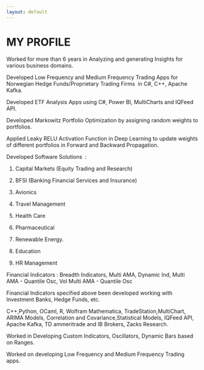 ```yaml
---
layout: default
---
```


# MY PROFILE

Worked for more than 6 years in Analyzing and generating Insights for various business domains.

Developed Low Frequency and Medium Frequency Trading Apps for Norwegian Hedge Funds/Proprietary Trading Firms  in C#, C++, Apache Kafka.

Developed ETF Analysis Apps using C#, Power BI, MultiCharts and IQFeed API.

Developed Markowitz Portfolio Optimization by assigning random weights to portfolios.

Applied Leaky RELU Activation Function in Deep Learning to update weights of different portfolios in Forward and Backward Propagation.

Developed Software Solutions  :

1. Capital Markets (Equity Trading and Research)

2. BFSI (Banking Financial Services and Insurance)

3. Avionics

4. Travel Management

5. Health Care

6. Pharmaceutical

7. Renewable Energy.

8. Education

9. HR Management

Financial Indicators : Breadth Indicators, Multi AMA, Dynamic Ind, Multi AMA - Quantile Osc, Vol Multi AMA - Quantile Osc

Financial Indicators specified above been developed working with  Investment Banks, Hedge Funds, etc.

C++,Python, OCaml, R, Wolfram Mathematica, TradeStation,MultiChart, ARIMA Models, Correlation and Covariance,Statistical Models, IQFeed API, Apache Kafka, TD ammeritrade and IB Brokers, Zacks Research.

Worked in Developing Custom Indicators, Oscillators, Dynamic Bars based on Ranges.

Worked on developing Low Frequency and Medium Frequency Trading apps.

